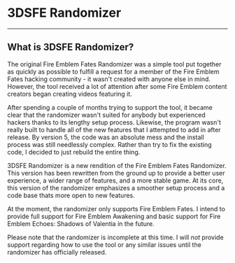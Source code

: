 # 3DSFE Randomizer
---------------------------------------------
## What is 3DSFE Randomizer?
The original Fire Emblem Fates Randomizer was a simple tool put together as quickly as possible to fulfill a request for a member of the Fire Emblem Fates hacking community - it wasn't created with anyone else in mind. However, the tool received a lot of attention after some Fire Emblem content creators began creating videos featuring it.

After spending a couple of months trying to support the tool, it became clear that the randomizer wasn't suited for anybody but experienced hackers thanks to its lengthy setup process. Likewise, the program wasn't really built to handle all of the new features that I attempted to add in after release. By version 5, the code was an absolute mess and the install process was still needlessly complex. Rather than try to fix the existing code, I decided to just rebuild the entire thing.

3DSFE Randomizer is a new rendition of the Fire Emblem Fates Randomizer. This version has been rewritten from the ground up to provide a better user experience, a wider range of features, and a more stable game. At its core, this version of the randomizer emphasizes a smoother setup process and a code base thats more open to new features.

At the moment, the randomizer only supports Fire Emblem Fates. I intend to provide full support for Fire Emblem Awakening and basic support for Fire Emblem Echoes: Shadows of Valentia in the future.

Please note that the randomizer is incomplete at this time. I will *not* provide support regarding how to use the tool or any similar issues until the randomizer has officially released.
